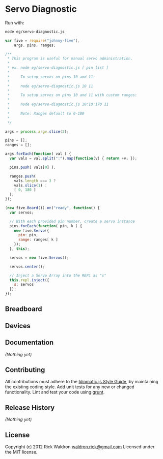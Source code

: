 # Servo Diagnostic

Run with:
```bash
node eg/servo-diagnostic.js
```


```javascript
var five = require("johnny-five"),
    args, pins, ranges;

/**
 * This program is useful for manual servo administration.
 *
 * ex. node eg/servo-diagnostic.js [ pin list ]
 *
 *     To setup servos on pins 10 and 11:
 *
 *     node eg/servo-diagnostic.js 10 11
 *
 *     To setup servos on pins 10 and 11 with custom ranges:
 *
 *     node eg/servo-diagnostic.js 10:10:170 11
 *
 *     Note: Ranges default to 0-180
 *
 */

args = process.argv.slice(2);

pins = [];
ranges = [];

args.forEach(function( val ) {
  var vals = val.split(":").map(function(v) { return +v; });

  pins.push( vals[0] );

  ranges.push(
    vals.length === 3 ?
    vals.slice(1) :
    [ 0, 180 ]
  );
});

(new five.Board()).on("ready", function() {
  var servos;

  // With each provided pin number, create a servo instance
  pins.forEach(function( pin, k ) {
    new five.Servo({
      pin: pin,
      range: ranges[ k ]
    });
  }, this);

  servos = new five.Servos();

  servos.center();

  // Inject a Servo Array into the REPL as "s"
  this.repl.inject({
    s: servos
  });
});

```

## Breadboard





## Devices




## Documentation

_(Nothing yet)_









## Contributing
All contributions must adhere to the [Idiomatic.js Style Guide](https://github.com/rwldrn/idiomatic.js),
by maintaining the existing coding style. Add unit tests for any new or changed functionality. Lint and test your code using [grunt](https://github.com/cowboy/grunt).

## Release History
_(Nothing yet)_

## License
Copyright (c) 2012 Rick Waldron <waldron.rick@gmail.com>
Licensed under the MIT license.
